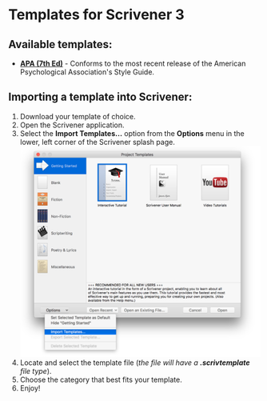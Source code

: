 # Templates for Scrivener 3

## Available templates:
- [__APA (7th Ed)__](downloads/APA.zip) - Conforms to the most recent release of the American Psychological Association's Style Guide.



## Importing a template into Scrivener: 
1. Download your template of choice.
2. Open the Scrivener application.
3. Select the __Import Templates...__ option from the __Options__ menu in the lower, left corner of the Scrivener splash page.
!["select template"](images/Scrivener_import_template_1624x1426.png)
4. Locate and select the template file (_the file will have a __.scrivtemplate__ file type_).
5. Choose the category that best fits your template.
6. Enjoy!
